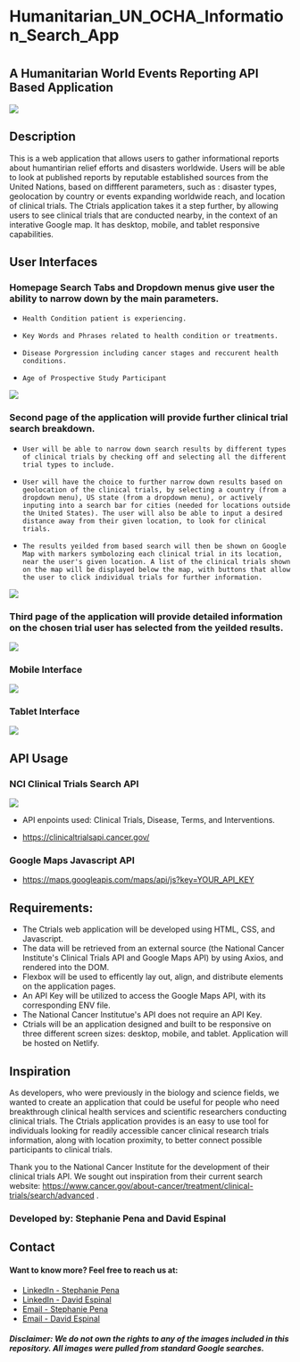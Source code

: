 # Humanitarian_UN_OCHA_Information_Search_App

# 
## A Humanitarian World Events Reporting API Based Application

![](./Ctrials_app_banner.png)

## Description

This is a web application that allows users to gather informational reports about humantirian relief efforts and disasters worldwide. Users will be able to look at published reports by reputable established sources from the United Nations, based on diffferent parameters, such as : disaster types, geolocation by country or events expanding worldwide reach,  and location of clinical trials. The Ctrials application takes it a step further, by allowing users to see clinical trials that are conducted nearby, in the context of an interative Google map. It has desktop, mobile, and tablet responsive capabilities. 


## User Interfaces

### Homepage Search Tabs and Dropdown menus give user the ability to narrow down by the main parameters.
-     Health Condition patient is experiencing. 
-     Key Words and Phrases related to health condition or treatments.
-     Disease Porgression including cancer stages and reccurent health conditions.
-     Age of Prospective Study Participant

![](./cancer_app_Desktop_page_1_correct.png)


### Second page of the application will provide further clinical trial search breakdown.
-     User will be able to narrow down search results by different types of clinical trials by checking off and selecting all the different trial types to include.
-     User will have the choice to further narrow down results based on geolocation of the clinical trials, by selecting a country (from a dropdown menu), US state (from a dropdown menu), or actively inputing into a search bar for cities (needed for locations outside the United States). The user will also be able to input a desired distance away from their given location, to look for clinical trials. 
-     The results yeilded from based search will then be shown on Google Map with markers symbolozing each clinical trial in its location, near the user's given location. A list of the clinical trials shown on the map will be displayed below the map, with buttons that allow the user to click individual trials for further information.

![](./cancer_app_Desktop_page_2.png)


### Third page of the application will provide detailed information on the chosen trial user has selected from the yeilded results. 

![](./cancer_app_Desktop_page_3.png)

### Mobile Interface

![](./cancer_app_iPhone8_mobile_correct.png)

### Tablet Interface

![](./cancer_app_tablet_correct.png)

## API Usage

### NCI Clinical Trials Search API

![](./NCI_API.png)

- API enpoints used: Clinical Trials, Disease, Terms, and Interventions.

-  https://clinicaltrialsapi.cancer.gov/
  
### Google Maps Javascript API

- https://maps.googleapis.com/maps/api/js?key=YOUR_API_KEY

## Requirements:

- The Ctrials web application will be developed using HTML, CSS, and Javascript.
- The data will be retrieved from an external source (the National Cancer Institute's Clinical Trials API and Google Maps API) by using Axios, and rendered into the DOM. 
- Flexbox will be used to efficently lay out, align, and distribute elements on the application pages. 
- An API Key will be utilized to access the Google Maps API, with its corresponding ENV file. 
- The National Cancer Institutue's API does not require an API Key.
- Ctrials will be an application designed and built to be responsive on three different screen sizes: desktop, mobile, and tablet. Application will be hosted on Netlify.


## Inspiration

As developers, who were previously in the biology and science fields, we wanted to create an application that could be useful for people who need breakthrough clinical health services and scientific researchers conducting clinical trials. The Ctrials application provides is an easy to use tool for individuals looking for readily accessible cancer clinical research trials information, along with location proximity, to better connect possible participants to clinical trials.  

Thank you to the National Cancer Institute for the development of their clinical trials API. We sought out inspiration from their current search website: https://www.cancer.gov/about-cancer/treatment/clinical-trials/search/advanced . 


### Developed by: Stephanie Pena and David Espinal 

## Contact

#### Want to know more? Feel free to reach us at: 

- [LinkedIn - Stephanie Pena](https://www.linkedin.com/in/stephanie-a-pe%C3%B1a-1132bb16a/)
- [LinkedIn - David Espinal](https://www.linkedin.com/in/david-espinal-28b91a1b7/)
- [Email - Stephanie Pena](mailto:stephp23@gmail.com)
- [Email - David Espinal](despinal0425@gmail.com)

##### Disclaimer: We do not own the rights to any of the images included in this repository. All images were pulled from standard Google searches. 
